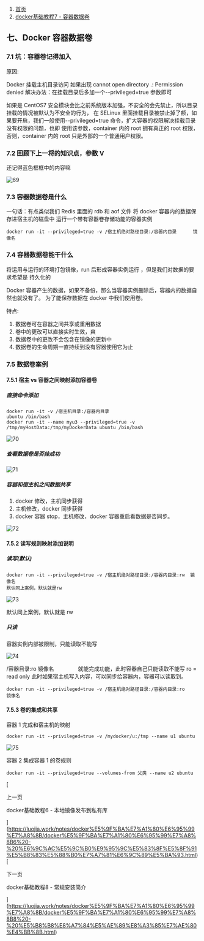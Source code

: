 1.  [首页](https://luojia.work/)
2.  [docker基础教程7 - 容器数据卷](https://luojia.work/notes/docker%E5%9F%BA%E7%A1%80%E6%95%99%E7%A8%8B/docker%E5%9F%BA%E7%A1%80%E6%95%99%E7%A8%8B7%20-%20%E5%AE%B9%E5%99%A8%E6%95%B0%E6%8D%AE%E5%8D%B7.html)

## 七、Docker 容器数据卷

### 7.1 坑：容器卷记得加入

原因:

Docker 挂载主机目录访问 如果出现 cannot open directory .: Permission denied 解决办法：在挂载目录后多加一个--privileged=true 参数即可

如果是 CentOS7 安全模块会比之前系统版本加强，不安全的会先禁止，所以目录挂载的情况被默认为不安全的行为， 在 SELinux 里面挂载目录被禁止掉了额，如果要开启，我们一般使用--privileged=true 命令，扩大容器的权限解决挂载目录没有权限的问题，也即 使用该参数，container 内的 root 拥有真正的 root 权限，否则，container 内的 root 只是外部的一个普通用户权限。

### 7.2 回顾下上一将的知识点，参数 V

还记得蓝色框框中的内容嘛

![69](https://luojia.work/assets/69-20d6a9a8.png)

### 7.3 容器数据卷是什么

一句话：有点类似我们 Redis 里面的 rdb 和 aof 文件 将 docker 容器内的数据保存进宿主机的磁盘中 运行一个带有容器卷存储功能的容器实例

```
docker run -it --privileged=true -v /宿主机绝对路径目录:/容器内目录      镜像名
```

### 7.4 容器数据卷能干什么

将运用与运行的环境打包镜像，run 后形成容器实例运行 ，但是我们对数据的要求希望是 持久化的

Docker 容器产生的数据，如果不备份，那么当容器实例删除后，容器内的数据自然也就没有了。 为了能保存数据在 docker 中我们使用卷。

特点:

1.  数据卷可在容器之间共享或重用数据
2.  卷中的更改可以直接实时生效，爽
3.  数据卷中的更改不会包含在镜像的更新中
4.  数据卷的生命周期一直持续到没有容器使用它为止

### 7.5 数据卷案例

#### 7.5.1 宿主 vs 容器之间映射添加容器卷

##### 直接命令添加

```
docker run -it -v /宿主机目录:/容器内目录
ubuntu /bin/bash
docker run -it --name myu3 --privileged=true -v /tmp/myHostData:/tmp/myDockerData ubuntu /bin/bash
```

![70](https://luojia.work/assets/70-2af61609.png)

##### 查看数据卷是否挂成功

![71](https://luojia.work/assets/71-b83ab604.png)

##### 容器和宿主机之间数据共享

1.  docker 修改，主机同步获得
2.  主机修改，docker 同步获得
3.  docker 容器 stop，主机修改，docker 容器重启看数据是否同步。

![72](https://luojia.work/assets/72-cd1e2ef5.png)

#### 7.5.2 读写规则映射添加说明

##### 读写(默认)

```
docker run -it --privileged=true -v /宿主机绝对路径目录:/容器内目录:rw  镜像名
默认同上案例，默认就是rw
```

![73](https://luojia.work/assets/73-a71bf149.png)

默认同上案例，默认就是 rw

##### 只读

容器实例内部被限制，只能读取不能写

![74](https://luojia.work/assets/74-75a6824b.png)

/容器目录:ro 镜像名                就能完成功能，此时容器自己只能读取不能写 ro = read only 此时如果宿主机写入内容，可以同步给容器内，容器可以读取到。

```
docker run -it --privileged=true -v /宿主机绝对路径目录:/容器内目录:ro      镜像名
```

#### 7.5.3 卷的集成和共享

容器 1 完成和宿主机的映射

```
docker run -it --privileged=true -v /mydocker/u:/tmp --name u1 ubuntu
```

![75](https://luojia.work/assets/75-a843928d.png)

容器 2 集成容器 1 的卷规则

```
docker run -it --privileged=true --volumes-from 父类 --name u2 ubuntu
```

[

上一页

docker基础教程6 - 本地镜像发布到私有库

](https://luojia.work/notes/docker%E5%9F%BA%E7%A1%80%E6%95%99%E7%A8%8B/docker%E5%9F%BA%E7%A1%80%E6%95%99%E7%A8%8B6%20-%20%E6%9C%AC%E5%9C%B0%E9%95%9C%E5%83%8F%E5%8F%91%E5%B8%83%E5%88%B0%E7%A7%81%E6%9C%89%E5%BA%93.html)[

下一页

docker基础教程8 - 常规安装简介

](https://luojia.work/notes/docker%E5%9F%BA%E7%A1%80%E6%95%99%E7%A8%8B/docker%E5%9F%BA%E7%A1%80%E6%95%99%E7%A8%8B8%20-%20%E5%B8%B8%E8%A7%84%E5%AE%89%E8%A3%85%E7%AE%80%E4%BB%8B.html)